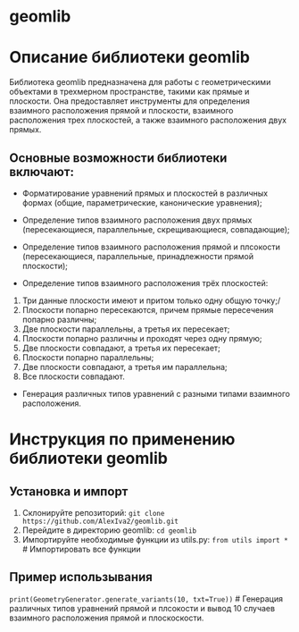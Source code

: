 # geomlib
# Описание библиотеки geomlib
Библиотека geomlib предназначена для работы с геометрическими объектами в трехмерном пространстве, такими как прямые и плоскости. Она предоставляет инструменты для определения взаимного расположения прямой и плоскости, взаимного расположения трех плоскостей, а также взаимного расположения двух прямых.

## Основные возможности библиотеки включают:

- Форматирование уравнений прямых и плоскостей в различных формах (общие, параметрические, канонические уравнения);

- Определение типов взаимного расположения двух прямых (пересекающиеся, параллельные, скрещивающиеся, совпадающие);

- Определение типов взаимного расположения прямой и плсокости (пересекающиеся, параллельные, принадлежности прямой плоскости);

- Определение типов взаимного расположения трёх плоскостей:

1. Три данные плоскости имеют и притом только одну общую точку;/
2. Плоскости попарно пересекаются, причем прямые пересечения попарно различны;
3. Две плоскости параллельны, а третья их пересекает;
4. Плоскости попарно различны и проходят через одну прямую;
5. Две плоскости совпадают, а третья их пересекает;
6. Плоскости попарно параллельны;
7. Две плоскости совпадают, а третья им параллельна;
8. Все плоскости совпадают.

- Генерация различных типов уравнений с разными типами взаимного расположения.

# Инструкция по применению библиотеки geomlib
## Установка и импорт
1. Склонируйте репозиторий:
   `git clone https://github.com/AlexIva2/geomlib.git`
2. Перейдите в директорию geomlib:
   `cd geomlib`
3. Импортируйте необходимые функции из utils.py:
   `from utils import *`  # Импортировать все функции
## Пример использывания
`print(GeometryGenerator.generate_variants(10, txt=True))` # Генерация различных типов уравнений прямой и плсокости и вывод 10 случаев взаимного расположения прямой и плоскоскости.
